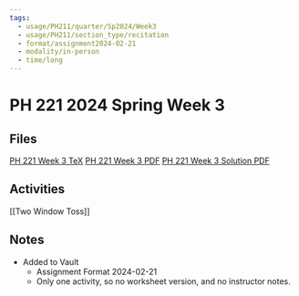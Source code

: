 ```yaml
---
tags:
  - usage/PH211/quarter/Sp2024/Week3
  - usage/PH211/section_type/recitation
  - format/assignment2024-02-21
  - modality/in-person
  - time/long
---
```

# PH 221 2024 Spring Week 3
## Files
[PH 221 Week 3 TeX](PH_221_Week_3.tex)
[PH 221 Week 3 PDF](PH_221_Week_3.pdf)
[PH 221 Week 3 Solution PDF](PH_221_Week_3-Solution.pdf)
## Activities
[[Two Window Toss]]
## Notes
* Added to Vault
	* Assignment Format 2024-02-21
	* Only one activity, so no worksheet version, and no instructor notes.